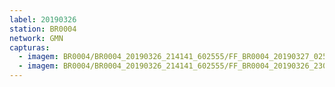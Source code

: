 ```yaml
---
label: 20190326
station: BR0004
network: GMN
capturas:
  - imagem: BR0004/BR0004_20190326_214141_602555/FF_BR0004_20190327_025503_379_0374784.fits_maxpixel.jpg
  - imagem: BR0004/BR0004_20190326_214141_602555/FF_BR0004_20190326_230027_495_0093696.fits_maxpixel.jpg
---
```

